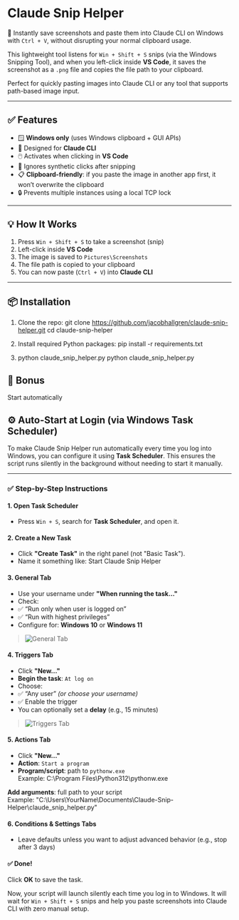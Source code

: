 # Claude Snip Helper

📸 Instantly save screenshots and paste them into Claude CLI on Windows with `Ctrl + V`, without disrupting your normal clipboard usage.

This lightweight tool listens for `Win + Shift + S` snips (via the Windows Snipping Tool), and when you left-click inside **VS Code**, it saves the screenshot as a `.png` file and copies the file path to your clipboard.

Perfect for quickly pasting images into Claude CLI or any tool that supports path-based image input.

---

## ✅ Features

- 🪟 **Windows only** (uses Windows clipboard + GUI APIs)
- 💬 Designed for **Claude CLI**
- 🖱️ Activates when clicking in **VS Code**
- 🧠 Ignores synthetic clicks after snipping
- 📋 **Clipboard-friendly**: if you paste the image in another app first, it won’t overwrite the clipboard
- 🔒 Prevents multiple instances using a local TCP lock

---

## 💡 How It Works

1. Press `Win + Shift + S` to take a screenshot (snip)
2. Left-click inside **VS Code**
3. The image is saved to `Pictures\Screenshots`
4. The file path is copied to your clipboard
5. You can now paste (`Ctrl + V`) into **Claude CLI**

---

## 📦 Installation

1. Clone the repo: git clone https://github.com/jacobhallgren/claude-snip-helper.git
cd claude-snip-helper

2.  Install required Python packages:
pip install -r requirements.txt

3.  python claude_snip_helper.py
python claude_snip_helper.py

## 🎁  Bonus

Start automatically 

## ⚙️ Auto-Start at Login (via Windows Task Scheduler)

To make Claude Snip Helper run automatically every time you log into Windows, you can configure it using **Task Scheduler**. This ensures the script runs silently in the background without needing to start it manually.

---

### ✅ Step-by-Step Instructions

#### 1. Open Task Scheduler
- Press `Win + S`, search for **Task Scheduler**, and open it.

#### 2. Create a New Task
- Click **"Create Task"** in the right panel (not "Basic Task").
- Name it something like: Start Claude Snip Helper

#### 3. General Tab
- Use your username under **"When running the task..."**
- Check:
- ✅ “Run only when user is logged on”
- ✅ “Run with highest privileges”
- Configure for: **Windows 10** or **Windows 11**

> ![General Tab](assets/general-tab.png)


#### 4. Triggers Tab
- Click **"New..."**
- **Begin the task**: `At log on`
- Choose:
- ✅ “Any user” *(or choose your username)*
- ✅ Enable the trigger
- You can optionally set a **delay** (e.g., 15 minutes)

> ![Triggers Tab](assets/trigger-tab.png)


#### 5. Actions Tab
- Click **"New..."**
- **Action**: `Start a program`
- **Program/script**: path to `pythonw.exe`  
Example: C:\Program Files\Python312\pythonw.exe

**Add arguments**: full path to your script  
Example: "C:\Users\YourName\Documents\Claude-Snip-Helper\claude_snip_helper.py"

#### 6. Conditions & Settings Tabs
- Leave defaults unless you want to adjust advanced behavior (e.g., stop after 3 days)


#### ✅ Done!
Click **OK** to save the task.

Now, your script will launch silently each time you log in to Windows. It will wait for `Win + Shift + S` snips and help you paste screenshots into Claude CLI with zero manual setup.
